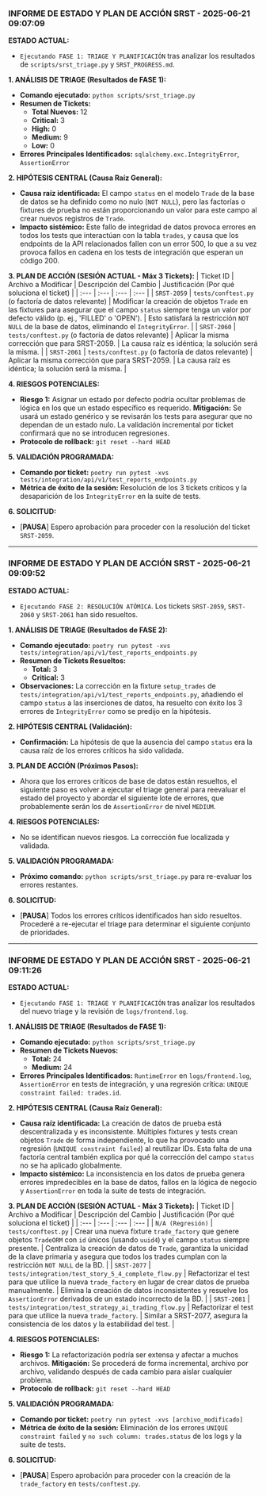 ### INFORME DE ESTADO Y PLAN DE ACCIÓN SRST - 2025-06-21 09:07:09

**ESTADO ACTUAL:**
* `Ejecutando FASE 1: TRIAGE Y PLANIFICACIÓN` tras analizar los resultados de `scripts/srst_triage.py` y `SRST_PROGRESS.md`.

**1. ANÁLISIS DE TRIAGE (Resultados de FASE 1):**
* **Comando ejecutado:** `python scripts/srst_triage.py`
* **Resumen de Tickets:**
    * **Total Nuevos:** 12
    * **Critical:** 3
    * **High:** 0
    * **Medium:** 9
    * **Low:** 0
* **Errores Principales Identificados:** `sqlalchemy.exc.IntegrityError`, `AssertionError`

**2. HIPÓTESIS CENTRAL (Causa Raíz General):**
* **Causa raíz identificada:** El campo `status` en el modelo `Trade` de la base de datos se ha definido como no nulo (`NOT NULL`), pero las factorías o fixtures de prueba no están proporcionando un valor para este campo al crear nuevos registros de `Trade`.
* **Impacto sistémico:** Este fallo de integridad de datos provoca errores en todos los tests que interactúan con la tabla `trades`, y causa que los endpoints de la API relacionados fallen con un error 500, lo que a su vez provoca fallos en cadena en los tests de integración que esperan un código 200.

**3. PLAN DE ACCIÓN (SESIÓN ACTUAL - Máx 3 Tickets):**
| Ticket ID | Archivo a Modificar | Descripción del Cambio | Justificación (Por qué soluciona el ticket) |
| :--- | :--- | :--- | :--- |
| `SRST-2059` | `tests/conftest.py` (o factoría de datos relevante) | Modificar la creación de objetos `Trade` en las fixtures para asegurar que el campo `status` siempre tenga un valor por defecto válido (p. ej., 'FILLED' o 'OPEN'). | Esto satisfará la restricción `NOT NULL` de la base de datos, eliminando el `IntegrityError`. |
| `SRST-2060` | `tests/conftest.py` (o factoría de datos relevante) | Aplicar la misma corrección que para SRST-2059. | La causa raíz es idéntica; la solución será la misma. |
| `SRST-2061` | `tests/conftest.py` (o factoría de datos relevante) | Aplicar la misma corrección que para SRST-2059. | La causa raíz es idéntica; la solución será la misma. |

**4. RIESGOS POTENCIALES:**
* **Riesgo 1:** Asignar un estado por defecto podría ocultar problemas de lógica en los que un estado específico es requerido. **Mitigación:** Se usará un estado genérico y se revisarán los tests para asegurar que no dependan de un estado nulo. La validación incremental por ticket confirmará que no se introducen regresiones.
* **Protocolo de rollback:** `git reset --hard HEAD`

**5. VALIDACIÓN PROGRAMADA:**
* **Comando por ticket:** `poetry run pytest -xvs tests/integration/api/v1/test_reports_endpoints.py`
* **Métrica de éxito de la sesión:** Resolución de los 3 tickets críticos y la desaparición de los `IntegrityError` en la suite de tests.

**6. SOLICITUD:**
* [**PAUSA**] Espero aprobación para proceder con la resolución del ticket `SRST-2059`.

---

### INFORME DE ESTADO Y PLAN DE ACCIÓN SRST - 2025-06-21 09:09:52

**ESTADO ACTUAL:**
* `Ejecutando FASE 2: RESOLUCIÓN ATÓMICA`. Los tickets `SRST-2059`, `SRST-2060` y `SRST-2061` han sido resueltos.

**1. ANÁLISIS DE TRIAGE (Resultados de FASE 2):**
* **Comando ejecutado:** `poetry run pytest -xvs tests/integration/api/v1/test_reports_endpoints.py`
* **Resumen de Tickets Resueltos:**
    * **Total:** 3
    * **Critical:** 3
* **Observaciones:** La corrección en la fixture `setup_trades` de `tests/integration/api/v1/test_reports_endpoints.py`, añadiendo el campo `status` a las inserciones de datos, ha resuelto con éxito los 3 errores de `IntegrityError` como se predijo en la hipótesis.

**2. HIPÓTESIS CENTRAL (Validación):**
* **Confirmación:** La hipótesis de que la ausencia del campo `status` era la causa raíz de los errores críticos ha sido validada.

**3. PLAN DE ACCIÓN (Próximos Pasos):**
* Ahora que los errores críticos de base de datos están resueltos, el siguiente paso es volver a ejecutar el triage general para reevaluar el estado del proyecto y abordar el siguiente lote de errores, que probablemente serán los de `AssertionError` de nivel `MEDIUM`.

**4. RIESGOS POTENCIALES:**
* No se identifican nuevos riesgos. La corrección fue localizada y validada.

**5. VALIDACIÓN PROGRAMADA:**
* **Próximo comando:** `python scripts/srst_triage.py` para re-evaluar los errores restantes.

**6. SOLICITUD:**
* [**PAUSA**] Todos los errores críticos identificados han sido resueltos. Procederé a re-ejecutar el triage para determinar el siguiente conjunto de prioridades.

---

### INFORME DE ESTADO Y PLAN DE ACCIÓN SRST - 2025-06-21 09:11:26

**ESTADO ACTUAL:**
* `Ejecutando FASE 1: TRIAGE Y PLANIFICACIÓN` tras analizar los resultados del nuevo triage y la revisión de `logs/frontend.log`.

**1. ANÁLISIS DE TRIAGE (Resultados de FASE 1):**
* **Comando ejecutado:** `python scripts/srst_triage.py`
* **Resumen de Tickets Nuevos:**
    * **Total:** 24
    * **Medium:** 24
* **Errores Principales Identificados:** `RuntimeError` en `logs/frontend.log`, `AssertionError` en tests de integración, y una regresión crítica: `UNIQUE constraint failed: trades.id`.

**2. HIPÓTESIS CENTRAL (Causa Raíz General):**
* **Causa raíz identificada:** La creación de datos de prueba está descentralizada y es inconsistente. Múltiples fixtures y tests crean objetos `Trade` de forma independiente, lo que ha provocado una regresión (`UNIQUE constraint failed`) al reutilizar IDs. Esta falta de una factoría central también explica por qué la corrección del campo `status` no se ha aplicado globalmente.
* **Impacto sistémico:** La inconsistencia en los datos de prueba genera errores impredecibles en la base de datos, fallos en la lógica de negocio y `AssertionError` en toda la suite de tests de integración.

**3. PLAN DE ACCIÓN (SESIÓN ACTUAL - Máx 3 Tickets):**
| Ticket ID | Archivo a Modificar | Descripción del Cambio | Justificación (Por qué soluciona el ticket) |
| :--- | :--- | :--- | :--- |
| `N/A (Regresión)` | `tests/conftest.py` | Crear una nueva fixture `trade_factory` que genere objetos `TradeORM` con `id` únicos (usando `uuid4`) y el campo `status` siempre presente. | Centraliza la creación de datos de `Trade`, garantiza la unicidad de la clave primaria y asegura que todos los trades cumplan con la restricción `NOT NULL` de la BD. |
| `SRST-2077` | `tests/integration/test_story_5_4_complete_flow.py` | Refactorizar el test para que utilice la nueva `trade_factory` en lugar de crear datos de prueba manualmente. | Elimina la creación de datos inconsistentes y resuelve los `AssertionError` derivados de un estado incorrecto de la BD. |
| `SRST-2081` | `tests/integration/test_strategy_ai_trading_flow.py` | Refactorizar el test para que utilice la nueva `trade_factory`. | Similar a SRST-2077, asegura la consistencia de los datos y la estabilidad del test. |

**4. RIESGOS POTENCIALES:**
* **Riesgo 1:** La refactorización podría ser extensa y afectar a muchos archivos. **Mitigación:** Se procederá de forma incremental, archivo por archivo, validando después de cada cambio para aislar cualquier problema.
* **Protocolo de rollback:** `git reset --hard HEAD`

**5. VALIDACIÓN PROGRAMADA:**
* **Comando por ticket:** `poetry run pytest -xvs [archivo_modificado]`
* **Métrica de éxito de la sesión:** Eliminación de los errores `UNIQUE constraint failed` y `no such column: trades.status` de los logs y la suite de tests.

**6. SOLICITUD:**
* [**PAUSA**] Espero aprobación para proceder con la creación de la `trade_factory` en `tests/conftest.py`.
